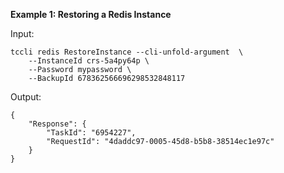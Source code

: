**Example 1: Restoring a Redis Instance**



Input: 

```
tccli redis RestoreInstance --cli-unfold-argument  \
    --InstanceId crs-5a4py64p \
    --Password mypassword \
    --BackupId 678362566696298532848117
```

Output: 
```
{
    "Response": {
        "TaskId": "6954227",
        "RequestId": "4daddc97-0005-45d8-b5b8-38514ec1e97c"
    }
}
```

